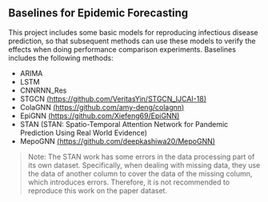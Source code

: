 ## Baselines for Epidemic Forecasting

This project includes some basic models for reproducing infectious disease prediction, so that subsequent methods can use these models to verify the effects when doing performance comparison experiments.
Baselines includes the following methods:

* ARIMA
* LSTM 
* CNNRNN_Res 
* STGCN [(https://github.com/VeritasYin/STGCN_IJCAI-18)](https://github.com/VeritasYin/STGCN_IJCAI-18)
* ColaGNN [(https://github.com/amy-deng/colagnn)](https://github.com/amy-deng/colagnn)
* EpiGNN [(https://github.com/Xiefeng69/EpiGNN)](https://github.com/Xiefeng69/EpiGNN)
* STAN  (STAN: Spatio-Temporal Attention Network for Pandemic Prediction Using Real World Evidence)
* MepoGNN [(https://github.com/deepkashiwa20/MepoGNN)](https://github.com/deepkashiwa20/MepoGNN)

>Note: The STAN work has some errors in the data processing part of its own dataset. Specifically, when dealing with missing data, they use the data of another column to cover the data of the missing column, which introduces errors. Therefore, it is not recommended to reproduce this work on the paper dataset.